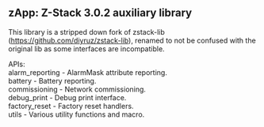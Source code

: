 ## zApp: Z-Stack 3.0.2 auxiliary library
This library is a stripped down fork of zstack-lib (https://github.com/diyruz/zstack-lib),
renamed to not be confused with the original lib as some interfaces are incompatible.

APIs:  
alarm_reporting - AlarmMask attribute reporting.  
battery - Battery reporting.  
commissioning - Network commissioning.  
debug_print - Debug print interface.  
factory_reset - Factory reset handlers.  
utils - Various utility functions and macro.  

